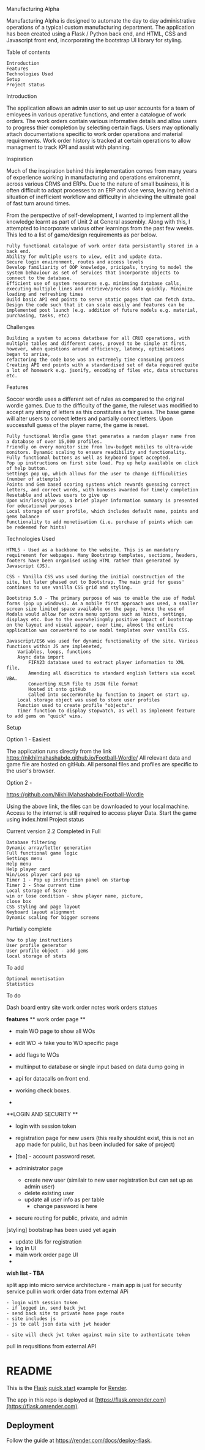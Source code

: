 Manufacturing Alpha 

Manufacturing Alpha is designed to automate the day to day administrative operations of a typical custom manufacturing department. The application has been created using a Flask / Python back end, and HTML, CSS and Javascript front end, incorporating the bootstrap UI library for styling.

Table of contents

    Introduction
    Features
    Technologies Used
    Setup
    Project status

Introduction

The application allows an admin user to set up user accounts for a team of emloyees in various operative functions, and enter a catalogue of work orders. The work orders contain various informative details and allow users to progress thier completion by selecting certain flags. 
Users may optionally attach documentations specific to work order operations and material requirements. Work order history is tracked at certain operations to allow managment to track KPI and assist with planning. 

Inspiration

Much of the inspiration behind this implementation comes from many years of experience working in manufacturing and operations environemnt, across various CRMS and ERPs. Due to the nature of small business, it is often difficult to adapt processes to an ERP and vice versa, leaving 
behind a situation of inefficient workflow and difficulty in ahcieving the ultimate goal of fast turn around times.   

From the perspective of self-development, I wanted to implement all the knowledge learnt as part of Unit 2 at General assembly. Along with this, I attempted to incorporate various other learnings from the past few weeks. This led to a list of game/design requirements as per below.

    Fully functional catalogue of work order data persistantly stored in a back end. 
    Ability for multiple users to view, edit and update data. 
    Secure login environment, routes and access levels 
    Develop familiarity of OOP knowledge, pricipals, trying to model the system behaviour as set of services that incorporate objects to connect to the database. 
    Efficient use of system resources e.g. minimsing database calls, executing multiple lines and retrieve/process data quickly. Minimize loading and refreshing times
    Build basic API end points to serve static pages that can fetch data. 
    Design the code such that it can scale easily and features can be implemented post launch (e.g. addition of future models e.g. material, purchasing, tasks, etc)

Challenges

    Building a system to access datatbase for all CRUD operations, with multiple tables and different cases, proved to be simple at first, however, when questions around efficiency, latency, optimisations began to arrise,
    refactoring the code base was an extremely time consuming process
    Creating API end points with a standardised set of data required quite a lot of homework e.g. jsonify, encoding of files etc, data structures etc. 

Features

Soccer wordle uses a different set of rules as compared to the original wordle games. Due to the difficulty of the game, the ruleset was modified to accept any string of letters as this constitutes a fair guess. The base game will alter users to correct letters and partially correct letters. Upon successfull guess of the player name, the game is reset.

    Fully functional Wordle game that generates a random player name from a database of over 15,000 profiles.
    Friendly on every monitor size from low-budget mobiles to ultra-wide monitors. Dynamic scaling to ensure readibility and functionality.
    Fully functional buttons as well as keyboard input accepted.
    Pop up instructions on first site load. Pop up help available on click of help button.
    Settings pop up, which allows for the user to change difficulities (number of attempts)
    Points and Gem based scoring systems which rewards guessing correct letters, and correct words, with bonuses awarded for timely completion
    Resetable and allows users to give up
    Upon win/loss/give up, a brief player information summary is presented for educational purposes
    Local storage of user profile, which includes default name, points and gems balance
    Functionality to add monetisation (i.e. purchase of points which can be redeemed for hints)

Technologies Used

    HTML5 - Used as a backbone to the website. This is an mandatory requirement for webpages. Many Bootstrap templates, sections, headers, footers have been organised using HTML rather than generated by Javascript (JS).

    CSS - Vanilla CSS was used during the initial construction of the site, but later phased out to Bootstrap. The main grid for guess' continues to use vanilla CSS grid and styling.

    Bootstrap 5.0 - The primary purpose of was to enable the use of Modal forms (pop up windows). As a mobile first approach was used, a smaller screen size limited space available on the page, hence the use of Modals would allow for extra menu options such as hints, settings, displays etc. Due to the overwhelingmly positive impact of bootstrap on the layout and visual appear, over time, almost the entire application was converterd to use modal templates over vanilla CSS.

    Javascript/ES6 was used for dynamic functionality of the site. Various functions within JS are impleneted,
        Variables, loops, functions
        Async data import
            FIFA23 database used to extract player information to XML file,
            Amending all diacritics to standard english letters via excel VBA.
            Converting XLSM file to JSON file format
            Hosted it onto gitHub
            Called into soccerWordle by function to import on start up.
        Local storage object was used to store user profiles
        Function used to create profile "objects".
        Timer function to display stopwatch, as well as implement feature to add gems on "quick" wins.

Setup

Option 1 - Easiest

The application runs directly from the link https://nikhilmahashabde.github.io/Football-Wordle/ All relevant data and game file are hosted on gitHub. All personal files and profiles are specific to the user's browser.

Option 2 -

https://github.com/NikhilMahashabde/Football-Wordle

Using the above link, the files can be downloaded to your local machine. Access to the internet is still required to access player Data. Start the game using index.html
Project status

Current version 2.2
Completed in Full

    Database filtering
    Dynamic array/letter generation
    Full functional game logic
    Settings menu
    Help menu
    Help player card
    Win/Loss player card pop up
    Timer 1 - Pop up instruction panel on startup
    Timer 2 - Show current time
    Local storage of Score
    win or lose condition - show player name, picture,
    close box
    CSS styling and page layout
    Keyboard layout alignment
    Dynamic scaling for bigger screens

Partially complete

    how to play instructions
    User profile generator
    User profile object - add gems
    local storage of stats

To add

    Optional monetisation
    Statistics















To do

Dash board entry site
work order notes
work orders statues

**features**
** work order page **

- main WO page to show all WOs
- edit WO -> take you to WO specific page
- add flags to WOs

- multiinput to database or single input based on data dump going in
- api for datacalls on front end. 
- working check boxes. 
- 

**LOGIN AND SECURITY **
- login with session token
- registration page for new users (this really shouldnt exist, this is not an app made for public, but has been included for sake of project)
- [tba] - account password reset. 
- administrator page
  - create new user (similair to new user registration but can set up as admin user)
  - delete existing user
  - update all user info as per table
    - change password is here

- secure routing for public, private, and admin 

[styling]
bootstrap has been used yet again
- update UIs for registration
- log in UI
- main work order page UI
- 



**wish list - TBA**

split app into micro service architecture - main app is just for security service
pull in work order data from external APi 

    - login with session token
    - if logged in, send back jwt
    - send back site to private home page route
    - site includes js 
    - js to call json data with jwt header

    - site will check jwt token against main site to authenticate token 

pull in requsitions from external API


# README

This is the [Flask](http://flask.pocoo.org/) [quick start](http://flask.pocoo.org/docs/1.0/quickstart/#a-minimal-application) example for [Render](https://render.com).

The app in this repo is deployed at [https://flask.onrender.com](https://flask.onrender.com).

## Deployment

Follow the guide at https://render.com/docs/deploy-flask.
